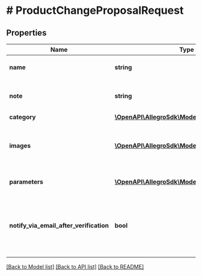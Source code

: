 # # ProductChangeProposalRequest

## Properties

Name | Type | Description | Notes
------------ | ------------- | ------------- | -------------
**name** | **string** | Proposed product name. |
**note** | **string** | Note about product changes proposal. | [optional]
**category** | [**\OpenAPI\AllegroSdk\Model\ProductCategory**](ProductCategory.md) |  |
**images** | [**\OpenAPI\AllegroSdk\Model\ImageUrl[]**](ImageUrl.md) | List of product images. At least one image is required. |
**parameters** | [**\OpenAPI\AllegroSdk\Model\ProductParameter[]**](ProductParameter.md) | List of product parameters. |
**notify_via_email_after_verification** | **bool** | Receive an email notification after product changes proposal resolution. | [optional]

[[Back to Model list]](../../README.md#models) [[Back to API list]](../../README.md#endpoints) [[Back to README]](../../README.md)
